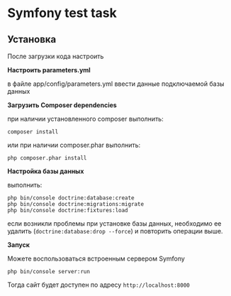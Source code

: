 Symfony test task
=====

## Установка

После загрузки кода настроить 

**Настроить parameters.yml** 

в файле  app/config/parameters.yml ввести данные подключаемой базы данных


**Загрузить Composer dependencies**

при наличии установленного composer  выполнить:
```
composer install
```
или при наличии composer.phar выполнить:
```
php composer.phar install
```

**Настройка базы данных**

выполнить:

```
php bin/console doctrine:database:create
php bin/console doctrine:migrations:migrate
php bin/console doctrine:fixtures:load
```

если возникли проблемы при установке базы данных, 
необходимо ее удалить (`doctrine:database:drop --force`) 
и повторить операции выше.

**Запуск**

Можете воспользоваться встроенным сервером Symfony

```
php bin/console server:run
```
Тогда сайт будет доступен по адресу `http://localhost:8000`